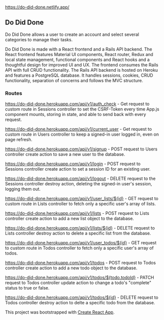 https://do-did-done.netlify.app/

## Do Did Done

Do Did Done allows a user to create an account and select several categories to manage their tasks. 

Do Did Done is made with a React frontend and a Rails API backend. 
The React frontend features Material UI components, React router, Redux and local state management, functional components and React hooks and a thoughtful design for improved UI and UX. 
The frontend consumes the Rails API with full CRUD functionality. 
The Rails API backend is hosted on Heroku and features a PostgreSQL database. 
It handles sessions, cookies, CRUD functionality, separation of concerns and follows the MVC structure.

### Routes

https://do-did-done.herokuapp.com/api/v1/auth_check - Get request to custom route in Sessions controller to set the CSRF-Token every time App.js component mounts, storing in state, and able to send back with every request.

https://do-did-done.herokuapp.com/api/v1/current_user -  Get request to custom route in Users controller to keep a signed-in user logged in, even on page refresh.

https://do-did-done.herokuapp.com/api/v1/signup -  POST request to Users controller create action to save a new user to the database.

https://do-did-done.herokuapp.com/api/v1/login - POST request to Sessions controller create action to set a session ID for an existing user.

https://do-did-done.herokuapp.com/api/v1/logout - DELETE request to the Sessions controller destroy action, deleting the signed-in user's session, logging them out.

https://do-did-done.herokuapp.com/api/v1/user_lists/${id} - GET request to custom route in Lists controller to fetch only a specific user's array of lists.

https://do-did-done.herokuapp.com/api/v1/lists - POST request to Lists controller create action to add a new list object to the database.

https://do-did-done.herokuapp.com/api/v1/lists/${id} - DELETE request to Lists controller destroy action to delete a specific list from the database.

https://do-did-done.herokuapp.com/api/v1/user_todos/${id} - GET request to custom route in Todos controller to fetch only a specific user's array of todos.

https://do-did-done.herokuapp.com/api/v1/todos - POST request to Todos controller create action to add a new todo object to the database.

https://do-did-done.herokuapp.com/api/v1/todos/${todo.todoId} - PATCH request to Todos controller update action to change a todo's "complete" status to true or false.

https://do-did-done.herokuapp.com/api/v1/todos/${id} - DELETE request to Todos controller destroy action to delte a specific todo from the database.

This project was bootstrapped with [Create React App](https://github.com/facebook/create-react-app).

